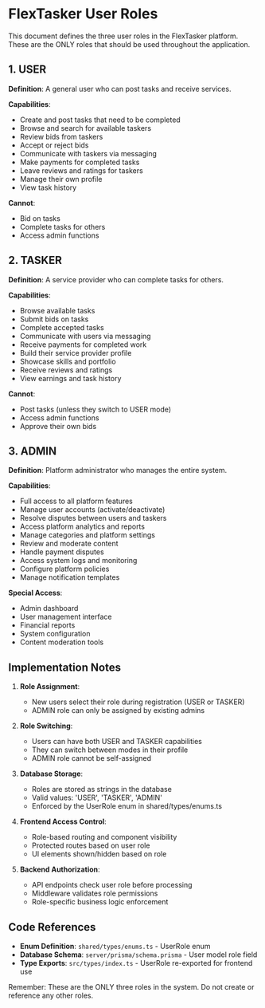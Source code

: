 # FlexTasker User Roles

This document defines the three user roles in the FlexTasker platform. These are the ONLY roles that should be used throughout the application.

## 1. USER
**Definition**: A general user who can post tasks and receive services.

**Capabilities**:
- Create and post tasks that need to be completed
- Browse and search for available taskers
- Review bids from taskers
- Accept or reject bids
- Communicate with taskers via messaging
- Make payments for completed tasks
- Leave reviews and ratings for taskers
- Manage their own profile
- View task history

**Cannot**:
- Bid on tasks
- Complete tasks for others
- Access admin functions

## 2. TASKER
**Definition**: A service provider who can complete tasks for others.

**Capabilities**:
- Browse available tasks
- Submit bids on tasks
- Complete accepted tasks
- Communicate with users via messaging
- Receive payments for completed work
- Build their service provider profile
- Showcase skills and portfolio
- Receive reviews and ratings
- View earnings and task history

**Cannot**:
- Post tasks (unless they switch to USER mode)
- Access admin functions
- Approve their own bids

## 3. ADMIN
**Definition**: Platform administrator who manages the entire system.

**Capabilities**:
- Full access to all platform features
- Manage user accounts (activate/deactivate)
- Resolve disputes between users and taskers
- Access platform analytics and reports
- Manage categories and platform settings
- Review and moderate content
- Handle payment disputes
- Access system logs and monitoring
- Configure platform policies
- Manage notification templates

**Special Access**:
- Admin dashboard
- User management interface
- Financial reports
- System configuration
- Content moderation tools

## Implementation Notes

1. **Role Assignment**: 
   - New users select their role during registration (USER or TASKER)
   - ADMIN role can only be assigned by existing admins

2. **Role Switching**:
   - Users can have both USER and TASKER capabilities
   - They can switch between modes in their profile
   - ADMIN role cannot be self-assigned

3. **Database Storage**:
   - Roles are stored as strings in the database
   - Valid values: 'USER', 'TASKER', 'ADMIN'
   - Enforced by the UserRole enum in shared/types/enums.ts

4. **Frontend Access Control**:
   - Role-based routing and component visibility
   - Protected routes based on user role
   - UI elements shown/hidden based on role

5. **Backend Authorization**:
   - API endpoints check user role before processing
   - Middleware validates role permissions
   - Role-specific business logic enforcement

## Code References

- **Enum Definition**: `shared/types/enums.ts` - UserRole enum
- **Database Schema**: `server/prisma/schema.prisma` - User model role field
- **Type Exports**: `src/types/index.ts` - UserRole re-exported for frontend use

Remember: These are the ONLY three roles in the system. Do not create or reference any other roles.

